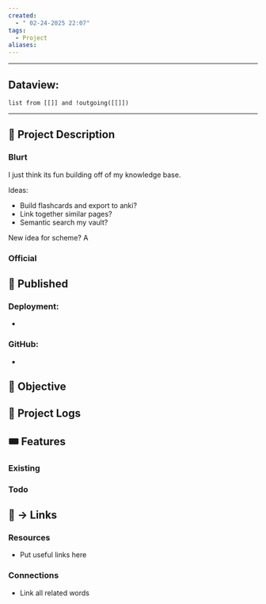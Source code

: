 ```yaml
---
created:
  - " 02-24-2025 22:07"
tags:
  - Project
aliases:
---
```


---
## Dataview:
```dataview
list from [[]] and !outgoing([[]])
```
---





## 🧾 Project Description
### Blurt
I just think its fun building off of my knowledge base.

Ideas:
- Build flashcards and export to anki?
- Link together similar pages?
- Semantic search my vault? 

New idea for scheme? A 



### Official


## 🧲 Published
### Deployment:
- 
### GitHub:
- 

## 🎯 Objective



## 📂 Project Logs 



## 🎟 Features
### Existing


### Todo



## 🔗 -> Links
### Resources
- Put useful links here

### Connections
- Link all related words

